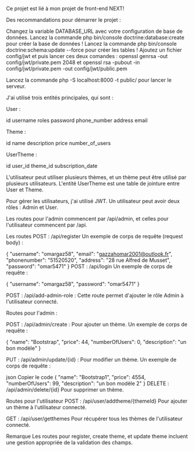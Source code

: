 Ce projet est lié à mon projet de front-end NEXT!

Des recommandations pour démarrer le projet :

Changez la variable DATABASE_URL avec votre configuration de base de données.
Lancez la commande php bin/console doctrine:database:create pour créer la base de données !
Lancez la commande php bin/console doctrine:schema:update --force pour créer les tables !
Ajoutez un fichier config/jwt et puis lancer ces deux  comandes : openssl genrsa -out config/jwt/private.pem 2048 et   openssl rsa -pubout -in config/jwt/private.pem -out config/jwt/public.pem

Lancez la commande php -S localhost:8000 -t public/ pour lancer le serveur.

J'ai utilisé trois entités principales, qui sont :

User :

id
username
roles
password
phone_number
address
email

Theme :

id
name
description
price
number_of_users


UserTheme :

id
user_id
theme_id
subscription_date




L'utilisateur peut utiliser plusieurs thèmes, et un thème peut être utilisé par plusieurs utilisateurs.
L'entité UserTheme est une table de jointure entre User et Theme.

Pour gérer les utilisateurs, j'ai utilisé JWT. Un utilisateur peut avoir deux rôles : Admin et User.

Les routes pour l'admin commencent par /api/admin, et celles pour l'utilisateur commencent par /api.

Les routes
POST : /api/register
Un exemple de corps de requête (request body) :

{
  "username": "omargaz58",
  "email": "gazzahomar2001@outlook.fr",
  "phonenumber": "51520520",
  "address": "28 rue Alfred de Musset",
  "password": "omar5471"
}
POST : /api/login
Un exemple de corps de requête :

{
  "username": "omargaz58",
  "password": "omar5471"
}

POST : /api/add-admin-role : Cette route permet d'ajouter le rôle Admin à l'utilisateur connecté.

Routes pour l'admin : 

POST : /api/admin/create : Pour ajouter un thème.
Un exemple de corps de requête :

{
  "name": "Bootstrap",
  "price": 44,
  "numberOfUsers": 0,
  "description": "un bon modèle"
}


PUT : /api/admin/update/{id} : Pour modifier un thème.
Un exemple de corps de requête :

json
Copier le code
{
  "name": "Bootstrap1",
  "price": 4554,
  "numberOfUsers": 99,
  "description": "un bon modèle 2"
}
DELETE : /api/admin/delete/{id}
Pour supprimer un thème.

Routes pour l'utilisateur
POST : /api/user/addtheme/{themeId}
Pour ajouter un thème à l'utilisateur connecté.

GET : /api/user/getthemes
Pour récupérer tous les thèmes de l'utilisateur connecté.

Remarque
Les routes pour register, create theme, et update theme incluent une gestion appropriée de la validation des champs.